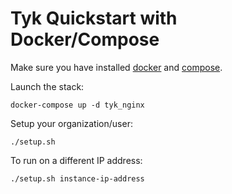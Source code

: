 # Tyk Quickstart with Docker/Compose

Make sure you have installed [docker](https://docs.docker.com/installation/) and [compose](https://docs.docker.com/compose/install/).

Launch the stack:
    
    docker-compose up -d tyk_nginx

Setup your organization/user:

    ./setup.sh

To run on a different IP address:
	
	./setup.sh instance-ip-address



    

